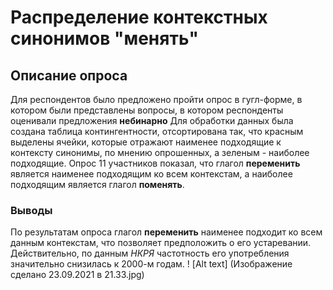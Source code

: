 # Распределение контекстных синонимов "менять"
## Описание опроса
Для респондентов было предложено пройти опрос в гугл-форме, в котором были представлены вопросы, в котором респонденты оценивали предложения **небинарно**
Для обработки данных была создана таблица контингентности, отсортирована так, что красным выделены ячейки, которые отражают наименее подходящие к контексту синонимы, по мнению опрошенных, а зеленым - наиболее подходящие. 
Опрос 11 участников показал, что глагол **переменить** является наименее подходящим ко всем контекстам, а наиболее подходящим является глагол **поменять**.
### Выводы
По результатам опроса глагол **переменить** наименее подходит ко всем данным контекстам, что позволяет предположить о его устаревании. Действительно, по данным *НКРЯ* частотность его употребления значительно снизилась к 2000-м годам. 
! [Alt text] (Изображение сделано 23.09.2021 в 21.33.jpg)
